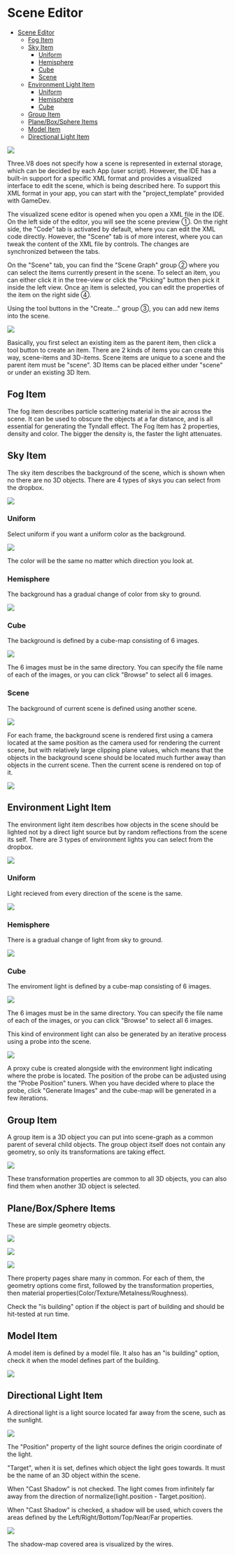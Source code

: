 # Scene Editor

- [Scene Editor](#scene-editor)
  - [Fog Item](#fog-item)
  - [Sky Item](#sky-item)
    - [Uniform](#uniform)
    - [Hemisphere](#hemisphere)
    - [Cube](#cube)
    - [Scene](#scene)
  - [Environment Light Item](#environment-light-item)
    - [Uniform](#uniform-1)
    - [Hemisphere](#hemisphere-1)
    - [Cube](#cube-1)
  - [Group Item](#group-item)
  - [Plane/Box/Sphere Items](#planeboxsphere-items)
  - [Model Item](#model-item)
  - [Directional Light Item](#directional-light-item)

![](scene_editor.jpg)

Three.V8 does not specify how a scene is represented in external storage, which can be decided by each App (user script). However, the IDE has a built-in support for a specific XML format and provides a visualized interface to edit the scene, which is being described here. To support this XML format in your app, you can start with the "project_template" provided with GameDev.

The visualized scene editor is opened when you open a XML file in the IDE. 
On the left side of the editor, you will see the scene preview ①. On the right side, the "Code" tab is activated by default, where you can edit the XML code directly. However, the "Scene" tab is of more interest, where you can tweak the content of the XML file by controls. The changes are synchronized between the tabs. 

On the "Scene" tab, you can find the "Scene Graph" group ② where you can select the items currently present in the scene. To select an item, you can either click it in the tree-view or click the "Picking" button then pick it inside the left view. Once an item is selected, you can edit the properties of the item on the right side ④. 

Using the tool buttons in the "Create..." group ③, you can add new items into the scene.

![](tools.jpg)

Basically, you first select an existing item as the parent item, then click a tool button to create an item. There are 2 kinds of items you can create this way, scene-items and 3D-items. Scene items are unique to a scene and the parent item must be "scene". 3D Items can be placed either under "scene" or under an existing 3D Item.

## Fog Item

The fog item describes particle scattering material in the air across the scene. It can be used to obscure the objects at a far distance, and is all essential for generating the Tyndall effect. The Fog Item has 2 properties, density and color. The bigger the density is, the faster the light attenuates.

## Sky Item

The sky item describes the background of the scene, which is shown when no there are no 3D objects. There are 4 types of skys you can select from the dropbox.

![](sky_types.jpg)

### Uniform

Select uniform if you want a uniform color as the background.

![](uniform_sky.jpg)

The color will be the same no matter which direction you look at.

### Hemisphere

The background has a gradual change of color from sky to ground.

![](hemisphere_sky.jpg)

### Cube

The background is defined by a cube-map consisting of 6 images.

![](cube_sky.jpg)

The 6 images must be in the same directory. You can specify the file name of each of the images, or you can click "Browse" to select all 6 images.

### Scene

The background of current scene is defined using another scene.

![](background_scene.jpg)

For each frame, the background scene is rendered first using a camera located at the same position as the camera used for rendering the current scene, but with relatively large clipping plane values, which means that the objects in the background scene should be located much further away than objects in the current scene. Then the current scene is rendered on top of it.

![](background_scene1.jpg)

## Environment Light Item

The environment light item describes how objects in the scene should be lighted not by a direct light source but by random reflections from the scene its self. There are 3 types of environment lights you can select from the dropbox.

![](env_lights.jpg)

### Uniform

Light recieved from every direction of the scene is the same.

![](ambient_light.jpg)

### Hemisphere

There is a gradual change of light from sky to ground.

![](hemisphere_light.jpg)

### Cube

The enviroment light is defined by a cube-map consisting of 6 images.

![](env_map.jpg)

The 6 images must be in the same directory. You can specify the file name of each of the images, or you can click "Browse" to select all 6 images.

This kind of environment light can also be generated by an iterative process using a probe into the scene.

![](proxy.jpg)

A proxy cube is created alongside with the environment light indicating where the probe is located. The position of the probe can be adjusted using the "Probe Position" tuners. When you have decided where to place the probe, click "Generate Images" and the cube-map will be generated in a few iterations.

## Group Item

A group item is a 3D object you can put into scene-graph as a common parent of several child objects. The group object itself does not contain any geometry, so only its transformations are taking effect.

![](group.jpg)

These transformation properties are common to all 3D objects, you can also find them when another 3D object is selected.

## Plane/Box/Sphere Items

These are simple geometry objects.

![](plane.jpg)

![](box.jpg)

![](sphere.jpg)

There property pages share many in common.
For each of them, the geometry options come first, followed by the transformation properties, then material properties(Color/Texture/Metalness/Roughness).

Check the "is building" option if the object is part of building and should be hit-tested at run time.

## Model Item

A model item is defined by a model file. It also has an "is building" option, check it when the model defines part of the building.

![](model.jpg)

## Directional Light Item

A directional light is a light source located far away from the scene, such as the sunlight.

![](directional_light.jpg)

The "Position" property of the light source defines the origin coordinate of the light.

"Target", when it is set, defines which object the light goes towards. It must be the name of an 3D object within the scene.

When "Cast Shadow" is not checked. The light comes from infinitely far away from the direction of normalize(light.position - Target.position).

When "Cast Shadow" is checked, a shadow will be used, which covers the areas defined by the Left/Right/Bottom/Top/Near/Far properties.

![](directional_light2.jpg)

The shadow-map covered area is visualized by the wires.

